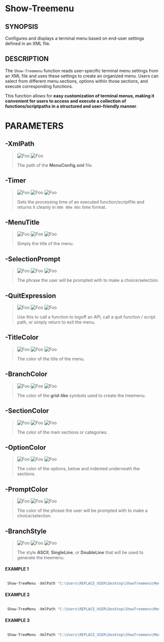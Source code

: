 # Show-Treemenu
## SYNOPSIS
Configures and displays a terminal menu based on end-user settings defined in an XML file.
## DESCRIPTION
The `Show-Treemenu` function reads user-specific terminal menu settings from an XML file
and uses these settings to create an organized menu. Users can select from different menu sections,
options within those sections, and execute corresponding functions.

This function allows for **easy customization of terminal menus, making it convenient for users to access
and execute a collection of functions/scriptpaths in a structured and user-friendly manner**.
# PARAMETERS


## **-XmlPath**

> ![Foo](https://img.shields.io/badge/Type-String-blue?color=0096C0) ![Foo](https://img.shields.io/badge/Mandatory-true-red?color=19C000) 
>
> The path of the **MenuConfig.xml** file.
 

## **-Timer**

> ![Foo](https://img.shields.io/badge/Type-Boolean-blue?color=0096C0) ![Foo](https://img.shields.io/badge/Mandatory-false-red?color=C0002A) ![Foo](https://img.shields.io/badge/DefaultValue-True-blue?color=747CA7)
>
> Gets the processing time of an executed function/scriptfile and returns it cleanly in `00h 00m 00s` time format.
 

## **-MenuTitle**

> ![Foo](https://img.shields.io/badge/Type-String-blue?color=0096C0) ![Foo](https://img.shields.io/badge/Mandatory-false-red?color=C0002A) ![Foo](https://img.shields.io/badge/DefaultValue-MainMenu-blue?color=747CA7)
>
> Simply the title of the menu.
 

## **-SelectionPrompt**

> ![Foo](https://img.shields.io/badge/Type-String-blue?color=0096C0) ![Foo](https://img.shields.io/badge/Mandatory-false-red?color=C0002A) ![Foo](https://img.shields.io/badge/DefaultValue-Choose_an_Option-blue?color=747CA7)
>
> The phrase the user will be prompted with to make a choice/selection.
 

## **-QuitExpression**

> ![Foo](https://img.shields.io/badge/Type-String-blue?color=0096C0) ![Foo](https://img.shields.io/badge/Mandatory-false-red?color=C0002A) ![Foo](https://img.shields.io/badge/DefaultValue-Return-blue?color=747CA7)
>
> Use this to call a function to logoff an API, call a quit function / script path, or simply return to exit the menu.
 

## **-TitleColor**

> ![Foo](https://img.shields.io/badge/Type-String-blue?color=0096C0) ![Foo](https://img.shields.io/badge/Mandatory-false-red?color=C0002A) ![Foo](https://img.shields.io/badge/DefaultValue-Cyan-blue?color=747CA7)
>
> The color of the title of the menu.
 

## **-BranchColor**

> ![Foo](https://img.shields.io/badge/Type-String-blue?color=0096C0) ![Foo](https://img.shields.io/badge/Mandatory-false-red?color=C0002A) ![Foo](https://img.shields.io/badge/DefaultValue-Gray-blue?color=747CA7)
>
> The color of the **grid-like** symbols used to create the treemenu.
 

## **-SectionColor**

> ![Foo](https://img.shields.io/badge/Type-String-blue?color=0096C0) ![Foo](https://img.shields.io/badge/Mandatory-false-red?color=C0002A) ![Foo](https://img.shields.io/badge/DefaultValue-Yellow-blue?color=747CA7)
>
> The color of the main sections or categories.
 

## **-OptionColor**

> ![Foo](https://img.shields.io/badge/Type-String-blue?color=0096C0) ![Foo](https://img.shields.io/badge/Mandatory-false-red?color=C0002A) ![Foo](https://img.shields.io/badge/DefaultValue-White-blue?color=747CA7)
>
> The color of the options, below and indented underneath the sections.
 

## **-PromptColor**

> ![Foo](https://img.shields.io/badge/Type-String-blue?color=0096C0) ![Foo](https://img.shields.io/badge/Mandatory-false-red?color=C0002A) ![Foo](https://img.shields.io/badge/DefaultValue-Cyan-blue?color=747CA7)
>
> The color of the phrase the user will be prompted with to make a choice/selection.
 

## **-BranchStyle**

> ![Foo](https://img.shields.io/badge/Type-String-blue?color=0096C0) ![Foo](https://img.shields.io/badge/Mandatory-false-red?color=C0002A) ![Foo](https://img.shields.io/badge/DefaultValue-SingleLine-blue?color=747CA7)
>
> The style **ASCII**, **SingleLine**, or **DoubleLine** that will be used to generate the treemenu.
 

####  EXAMPLE 1 
```powershell

 Show-TreeMenu -XmlPath "C:\Users\REPLACE_USER\Desktop\ShowTreemenu\MenuConfig.xml"
```
####  EXAMPLE 2 
```powershell

 Show-TreeMenu -XmlPath "C:\Users\REPLACE_USER\Desktop\ShowTreemenu\MenuConfig.xml" -BranchColor Yellow
```
####  EXAMPLE 3 
```powershell

 Show-TreeMenu -XmlPath "C:\Users\REPLACE_USER\Desktop\ShowTreemenu\MenuConfig.xml" -BranchColor Yellow -BranchStyle "DoubleLine"
```